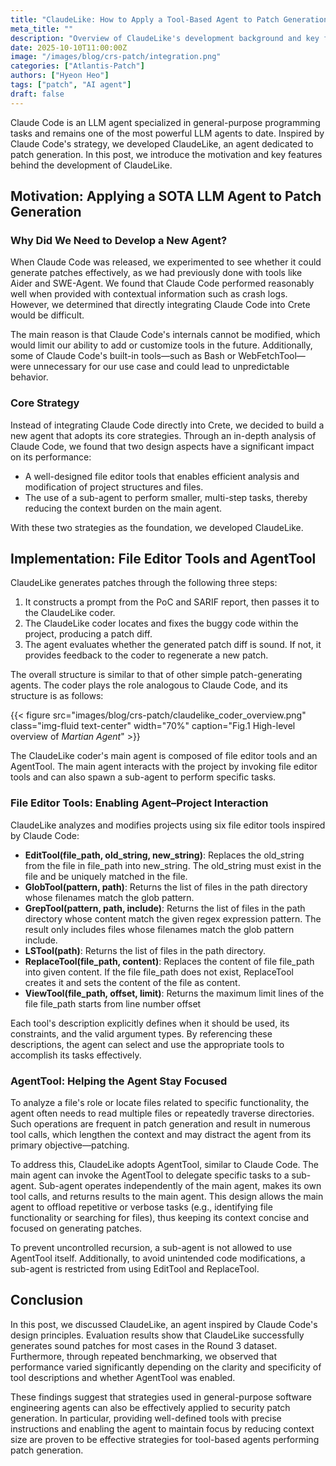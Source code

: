 ```yaml
---
title: "ClaudeLike: How to Apply a Tool-Based Agent to Patch Generation"
meta_title: ""
description: "Overview of ClaudeLike's development background and key features"
date: 2025-10-10T11:00:00Z
image: "/images/blog/crs-patch/integration.png"
categories: ["Atlantis-Patch"]
authors: ["Hyeon Heo"]
tags: ["patch", "AI agent"]
draft: false
---
```


Claude Code is an LLM agent specialized in general-purpose programming tasks and remains one of the most powerful LLM agents to date. Inspired by Claude Code's strategy, we developed ClaudeLike, an agent dedicated to patch generation. In this post, we introduce the motivation and key features behind the development of ClaudeLike.

## Motivation: Applying a SOTA LLM Agent to Patch Generation

### Why Did We Need to Develop a New Agent?

When Claude Code was released, we experimented to see whether it could generate patches effectively, as we had previously done with tools like Aider and SWE-Agent. We found that Claude Code performed reasonably well when provided with contextual information such as crash logs. However, we determined that directly integrating Claude Code into Crete would be difficult.

The main reason is that Claude Code's internals cannot be modified, which would limit our ability to add or customize tools in the future. Additionally, some of Claude Code's built-in tools—such as Bash or WebFetchTool—were unnecessary for our use case and could lead to unpredictable behavior.

### Core Strategy

Instead of integrating Claude Code directly into Crete, we decided to build a new agent that adopts its core strategies. Through an in-depth analysis of Claude Code, we found that two design aspects have a significant impact on its performance:

- A well-designed file editor tools that enables efficient analysis and modification of project structures and files.
- The use of a sub-agent to perform smaller, multi-step tasks, thereby reducing the context burden on the main agent.

With these two strategies as the foundation, we developed ClaudeLike.

## Implementation: File Editor Tools and AgentTool

ClaudeLike generates patches through the following three steps:

1. It constructs a prompt from the PoC and SARIF report, then passes it to the ClaudeLike coder.
1. The ClaudeLike coder locates and fixes the buggy code within the project, producing a patch diff.
1. The agent evaluates whether the generated patch diff is sound. If not, it provides feedback to the coder to regenerate a new patch.

The overall structure is similar to that of other simple patch-generating agents. The coder plays the role analogous to Claude Code, and its structure is as follows:

{{< figure src="images/blog/crs-patch/claudelike_coder_overview.png" class="img-fluid text-center" width="70%" caption="Fig.1 High-level overview of *Martian Agent*" >}}

The ClaudeLike coder's main agent is composed of file editor tools and an AgentTool. The main agent interacts with the project by invoking file editor tools and can also spawn a sub-agent to perform specific tasks.

### File Editor Tools: Enabling Agent–Project Interaction

ClaudeLike analyzes and modifies projects using six file editor tools inspired by Claude Code:

- **EditTool(file_path, old_string, new_string)**: Replaces the old_string from the file in file_path into new_string. The old_string must exist in the file and be uniquely matched in the file.
- **GlobTool(pattern, path)**: Returns the list of files in the path directory whose filenames match the glob pattern.
- **GrepTool(pattern, path, include)**: Returns the list of files in the path directory whose content match the given regex expression pattern. The result only includes files whose filenames match the glob pattern include.
- **LSTool(path)**: Returns the list of files in the path directory.
- **ReplaceTool(file_path, content)**: Replaces the content of file file_path into given content. If the file file_path does not exist, ReplaceTool creates it and sets the content of the file as content.
- **ViewTool(file_path, offset, limit)**: Returns the maximum limit lines of the file file_path starts from line number offset

Each tool's description explicitly defines when it should be used, its constraints, and the valid argument types. By referencing these descriptions, the agent can select and use the appropriate tools to accomplish its tasks effectively.

### AgentTool: Helping the Agent Stay Focused

To analyze a file's role or locate files related to specific functionality, the agent often needs to read multiple files or repeatedly traverse directories. Such operations are frequent in patch generation and result in numerous tool calls, which lengthen the context and may distract the agent from its primary objective—patching.

To address this, ClaudeLike adopts AgentTool, similar to Claude Code.
The main agent can invoke the AgentTool to delegate specific tasks to a sub-agent. Sub-agent operates independently of the main agent, makes its own tool calls, and returns results to the main agent.
This design allows the main agent to offload repetitive or verbose tasks (e.g., identifying file functionality or searching for files), thus keeping its context concise and focused on generating patches.

To prevent uncontrolled recursion, a sub-agent is not allowed to use AgentTool itself. Additionally, to avoid unintended code modifications, a sub-agent is restricted from using EditTool and ReplaceTool.

## Conclusion

In this post, we discussed ClaudeLike, an agent inspired by Claude Code's design principles.
Evaluation results show that ClaudeLike successfully generates sound patches for most cases in the Round 3 dataset. Furthermore, through repeated benchmarking, we observed that performance varied significantly depending on the clarity and specificity of tool descriptions and whether AgentTool was enabled.

These findings suggest that strategies used in general-purpose software engineering agents can also be effectively applied to security patch generation. In particular, providing well-defined tools with precise instructions and enabling the agent to maintain focus by reducing context size are proven to be effective strategies for tool-based agents performing patch generation.
